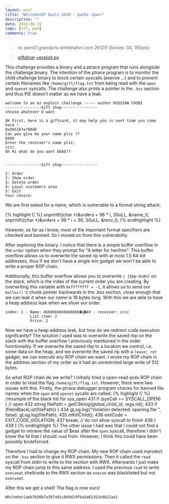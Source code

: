 ```yaml
---
layout: post
title: "WhiteHatGP Quals 2018 - pwn01 (pwn)"
description: ""
date: 2018-08-19
tags: [ctf, pwn]
comments: true
---
```


> nc pwn01.grandprix.whitehatvn.com 26129
(Solves: 34, 160pts)

> [giftshop][giftshop] [+exploit.py][exploit]

This challenge provides a binary and a ptrace program that runs alongside the challenge binary. The intention of the ptrace program is to monitor the child challenge binary to block certain syscalls (execve ...) and to prevent certain filenames like `/home/gift/flag.txt` from being read with the `open` and `openat` syscalls. The challenge also prints a pointer in the `.bss` section and thus PIE doesn't matter as we have a leak.

```
welcome to an ez exploit challenge ----- author RUSSIAN CHIBI
----------------Gift shop----------------
choose whatever U want

OK First, here is a giftcard, it may help you in next time you come here !
0x5651b7e780d8
Can you give me your name plzz ??
bbbb
Enter the receiver's name plzz: 
cccc
Oh Hi what do you want bbbb?? 


----------------Gift shop----------------

1: Order
2: Show order
3: Delete order
4: Loyal customers area
5: Exit
Your choice:
```

We are first asked for a name, which is vulnerable to a format string attack.

{% highlight C %}
snprintf((char *)&orders + 96 * i, 30uLL, &name_l);
snprintf((char *)&orders + 96 * i + 30, 30uLL, &recv_l);
{% endhighlight %}

However, as far as I know, most of the important format specifiers are checked and banned. So I moved on from this vulnerability.


After exploring the binary. I notice that there is a simple buffer overflow in the `order` option when they prompt for "A letter for her/him". This buffer overflow allows us to overwrite the saved rip with at most 1.5 64-bit addresses, thus if we don't have a single win gadget we won't be able to write a proper ROP chain.

Additionally, this buffer overflow allows you to overwrite `i [$bp-0x8h]` on the stack, which is the index of the current order you are creating. By overwriting this variable with `0xffffffff = -1`, it allows us to send our `malloc()'d` chunk pointer backwards in the .bss section, close enough that we can leak it when our name is 16 bytes long. With this we are able to have a heap address leak when we show our order.
```
index: 1 - Name: bbbbbbbbbbbbbbbb�ҕ�4V - receiver: cccc 
           List item: 2  
           Price: 2 
```

Now we have a heap address leak, but how do we redirect code execution signifcantly? The solution I used was to overwrite the saved rbp on the stack with the buffer overflow I previously mentioned in the order functionality. If we overwrite the saved rbp to a location we control, i.e. some data on the heap, and we overwrite the saved rip with a `leave; ret` gadget, we can execute any ROP chain we want. I wrote my ROP chain in the address section of my order as it had an unrestrcted large write of 512 bytes.


So what ROP chain do we write? I initially tried a open-read-puts ROP chain in order to read the flag `/home/gift/flag.txt`. However, there were two issues with this. Firstly, the ptrace debugger program checks for banned file names when the `open` and `openat` sycalls are called.
{% highlight C %}
//example of the black list for sys_open
431 if (sysCall == SYSCALL_OPEN) { // open
432     string filePath = getCString(global_child_id, regs.rdi);
433     if (fileInBlackList(filePath)) {
434         gLog.log("Violation detected: opening file ", false); gLog.log(filePath);
435         mKillChild();
436         exitCode = EXIT_CODE_VIOLATION;
437         break; // do not allow syscall to finish
438     }
439 }
{% endhighlight %}
The other issue I had was that I could not find a gadget to retrieve the value of $eax after the `open` syscall, therefore I didn't know the fd that I should `read` from. However, I think this could have been possibly bruteforced.

Therefore I had to change my ROP chain. My new ROP chain used mprotect on the `.bss` section to give it RWX permissions. Then it called the `read` syscall from stdin to write to the section with RWX. Afterwards I just make my ROP chain jump to this same address. I used the previous `read` to write `execveat` shellcode to the RWX section as `execve` was blacklisted but not `execveat`.

After this we get a shell! The flag is now ours!

`WhiteHat{aeb7656b7a397a01c0d9d19fba3a81352e9b21aa}`

[giftshop]: {{site.baseurl}}/ctf/2018-08-19-whitegp-pwn01/giftshop
[exploit]: {{site.baseurl}}/ctf/2018-08-19-whitegp-pwn01/exploit.py
